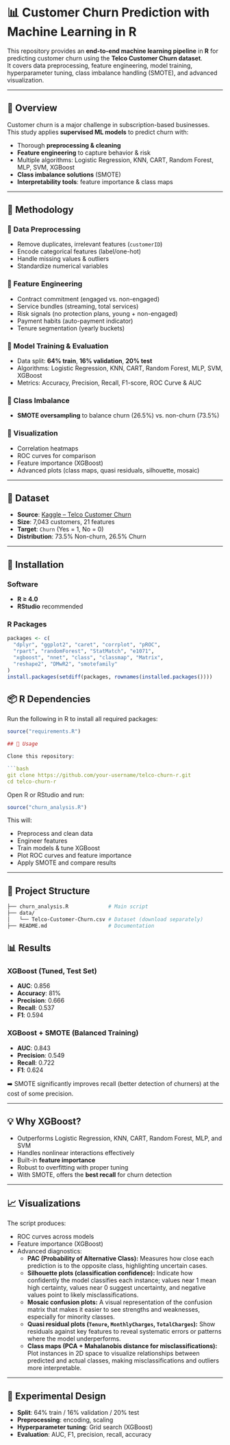 # 📊 Customer Churn Prediction with Machine Learning in R

This repository provides an **end-to-end machine learning pipeline** in **R** for predicting customer churn using the **Telco Customer Churn dataset**.  
It covers data preprocessing, feature engineering, model training, hyperparameter tuning, class imbalance handling (SMOTE), and advanced visualization.

---

## 📖 Overview

Customer churn is a major challenge in subscription-based businesses.  
This study applies **supervised ML models** to predict churn with:

- Thorough **preprocessing & cleaning**  
- **Feature engineering** to capture behavior & risk  
- Multiple algorithms: Logistic Regression, KNN, CART, Random Forest, MLP, SVM, XGBoost  
- **Class imbalance solutions** (SMOTE)  
- **Interpretability tools**: feature importance & class maps  

---

## 🔁 Methodology

### 🔹 Data Preprocessing
- Remove duplicates, irrelevant features (`customerID`)  
- Encode categorical features (label/one-hot)  
- Handle missing values & outliers  
- Standardize numerical variables  

### 🔹 Feature Engineering
- Contract commitment (engaged vs. non-engaged)  
- Service bundles (streaming, total services)  
- Risk signals (no protection plans, young + non-engaged)  
- Payment habits (auto-payment indicator)  
- Tenure segmentation (yearly buckets)  

### 🔹 Model Training & Evaluation
- Data split: **64% train**, **16% validation**, **20% test**  
- Algorithms: Logistic Regression, KNN, CART, Random Forest, MLP, SVM, XGBoost  
- Metrics: Accuracy, Precision, Recall, F1-score, ROC Curve & AUC  

### 🔹 Class Imbalance
- **SMOTE oversampling** to balance churn (26.5%) vs. non-churn (73.5%)  

### 🔹 Visualization
- Correlation heatmaps  
- ROC curves for comparison  
- Feature importance (XGBoost)  
- Advanced plots (class maps, quasi residuals, silhouette, mosaic)  

---

## 📂 Dataset

- **Source**: [Kaggle – Telco Customer Churn](https://www.kaggle.com/blastchar/telco-customer-churn)  
- **Size**: 7,043 customers, 21 features  
- **Target**: `Churn` (Yes = 1, No = 0)  
- **Distribution**: 73.5% Non-churn, 26.5% Churn  

---

## 🚀 Installation

### Software
- **R ≥ 4.0**
- **RStudio** recommended  

### R Packages

```r
packages <- c(
  "dplyr", "ggplot2", "caret", "corrplot", "pROC", 
  "rpart", "randomForest", "StatMatch", "e1071", 
  "xgboost", "nnet", "class", "classmap", "Matrix", 
  "reshape2", "DMwR2", "smotefamily"
)
install.packages(setdiff(packages, rownames(installed.packages())))
 ```

## 📦 R Dependencies
Run the following in R to install all required packages:
```r
source("requirements.R")

## 🎯 Usage

Clone this repository:

```bash
git clone https://github.com/your-username/telco-churn-r.git
cd telco-churn-r
```

Open R or RStudio and run:

```r
source("churn_analysis.R")
```

This will:
- Preprocess and clean data  
- Engineer features  
- Train models & tune XGBoost  
- Plot ROC curves and feature importance  
- Apply SMOTE and compare results  

---

## 📁 Project Structure

```bash
├── churn_analysis.R             # Main script
├── data/
│   └── Telco-Customer-Churn.csv # Dataset (download separately)
├── README.md                    # Documentation
```
## 📊 Results

### XGBoost (Tuned, Test Set)
- **AUC**: 0.856  
- **Accuracy**: 81%  
- **Precision**: 0.666  
- **Recall**: 0.537  
- **F1**: 0.594  

### XGBoost + SMOTE (Balanced Training)
- **AUC**: 0.843  
- **Precision**: 0.549  
- **Recall**: 0.722  
- **F1**: 0.624  

➡️ SMOTE significantly improves recall (better detection of churners) at the cost of some precision.  

---

## 💡 Why XGBoost?
- Outperforms Logistic Regression, KNN, CART, Random Forest, MLP, and SVM  
- Handles nonlinear interactions effectively  
- Built-in **feature importance**  
- Robust to overfitting with proper tuning  
- With SMOTE, offers the **best recall** for churn detection  

---

## 📈 Visualizations

The script produces:
- ROC curves across models  
- Feature importance (XGBoost)  
- Advanced diagnostics:  
  - **PAC (Probability of Alternative Class):** Measures how close each prediction is to the opposite class, highlighting uncertain cases.  
  - **Silhouette plots (classification confidence):** Indicate how confidently the model classifies each instance; values near 1 mean high certainty, values near 0 suggest uncertainty, and negative values point to likely misclassifications.  
  - **Mosaic confusion plots:** A visual representation of the confusion matrix that makes it easier to see strengths and weaknesses, especially for minority classes.  
  - **Quasi residual plots (`Tenure`, `MonthlyCharges`, `TotalCharges`):** Show residuals against key features to reveal systematic errors or patterns where the model underperforms.  
  - **Class maps (PCA + Mahalanobis distance for misclassifications):** Plot instances in 2D space to visualize relationships between predicted and actual classes, making misclassifications and outliers more interpretable.  

---

## 🔬 Experimental Design
- **Split**: 64% train / 16% validation / 20% test  
- **Preprocessing**: encoding, scaling  
- **Hyperparameter tuning**: Grid search (XGBoost)  
- **Evaluation**: AUC, F1, precision, recall, accuracy  



